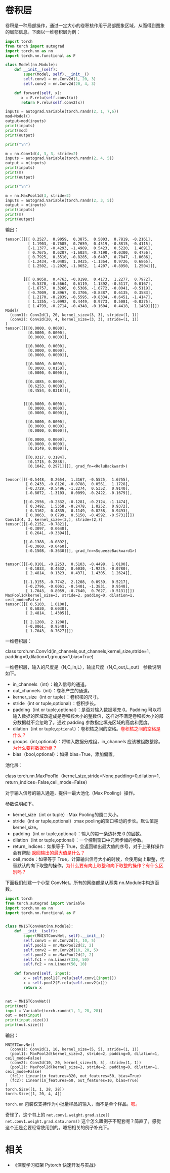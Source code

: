 
# 卷积层

卷积是一种局部操作，通过一定大小的卷积核作用于局部图象区域，从而得到图象的局部信息。下面以一维卷积层为例：

```py
import torch
from torch import autograd
import torch.nn as nn
import torch.nn.functional as F

class Model(nn.Module):
    def __init__(self):
        super(Model, self).__init__()
        self.conv1 = nn.Conv2d(1, 20, 3)
        self.conv2 = nn.Conv2d(20, 4, 3)

    def forward(self, x):
       x = F.relu(self.conv1(x))
       return F.relu(self.conv2(x))

inputs = autograd.Variable(torch.randn(2, 1, 7,6))
mod=Model()
output=mod(inputs)
print(inputs)
print(mod)
print(output)

print("\n")

m = nn.Conv1d(4, 3, 3, stride=2)
inputs = autograd.Variable(torch.randn(2, 4, 5))
output = m(inputs)
print(inputs)
print(m)
print(output)

print("\n")

m = nn.MaxPool1d(3, stride=2)
inputs = autograd.Variable(torch.randn(2, 3, 5))
output = m(inputs)
print(inputs)
print(m)
print(output)
```

输出：

```
tensor([[[[ 0.2527,  0.9059,  0.3875,  0.5003,  0.7819, -0.2161],
          [ 1.1903, -0.7685,  0.7659,  0.4519, -0.8815, -0.4115],
          [-1.1377, -0.4293, -1.4989,  0.5423,  0.5220,  1.4691],
          [ 0.7675,  0.6207, -1.6024, -0.7190, -0.0300,  0.4756],
          [ 0.7925,  0.3510, -0.8285, -0.6407,  0.7847, -1.0686],
          [-1.2434, -0.0485,  1.0425, -1.1364,  0.9726,  0.6865],
          [ 1.2502, -1.2026, -1.0652,  1.4207, -0.8950,  1.2504]]],


        [[[ 0.9058,  0.4763, -0.0198,  0.4173,  1.2277,  0.7972],
          [ 0.5370, -0.5664,  0.6119,  1.1392, -0.5117,  0.0167],
          [-1.6757,  0.3266,  0.5386, -1.0772, -0.0941, -0.5119],
          [-0.7009,  0.8967,  0.3706, -0.8387,  0.6135,  0.3583],
          [ 1.2170, -0.2839, -0.5595, -0.8334, -0.6451, -1.4147],
          [ 1.1355, -1.0992,  0.4449,  0.9773,  0.5081, -0.0375],
          [ 1.4799, -0.2714, -0.4348, -0.1604,  0.4418,  1.1469]]]])
Model(
  (conv1): Conv2d(1, 20, kernel_size=(3, 3), stride=(1, 1))
  (conv2): Conv2d(20, 4, kernel_size=(3, 3), stride=(1, 1))
)
tensor([[[[0.0000, 0.0000],
          [0.0000, 0.0000],
          [0.0000, 0.0000]],

         [[0.0000, 0.0000],
          [0.0000, 0.0000],
          [0.0000, 0.0000]],

         [[0.0000, 0.0000],
          [0.0000, 0.0150],
          [0.0000, 0.0000]],

         [[0.4085, 0.0000],
          [0.6253, 0.0000],
          [0.4554, 0.0318]]],


        [[[0.0000, 0.0000],
          [0.0000, 0.0000],
          [0.0000, 0.0000]],

         [[0.0000, 0.0000],
          [0.0000, 0.0000],
          [0.0000, 0.0000]],

         [[0.0000, 0.0000],
          [0.0000, 0.0000],
          [0.0149, 0.0000]],

         [[0.0317, 0.3184],
          [0.1715, 0.2838],
          [0.1042, 0.2971]]]], grad_fn=<ReluBackward>)


tensor([[[-0.5448,  0.2654,  1.3167, -0.5525,  1.6755],
         [ 0.2433, -0.8126, -0.0788,  0.0561,  1.1728],
         [-0.3729, -0.5496, -1.2274,  0.5352,  0.9140],
         [-0.8072, -1.3103,  0.0099, -0.2422, -0.1679]],

        [[-0.2556, -0.2332, -0.1281, -0.2124, -1.1474],
         [ 0.3492,  1.5358, -0.2478,  1.0252,  0.9372],
         [-0.3162,  0.4835,  0.1149, -0.8258,  0.9493],
         [ 0.0063,  0.0799,  0.5150, -0.4592, -0.5731]]])
Conv1d(4, 3, kernel_size=(3,), stride=(2,))
tensor([[[-0.2152, -0.7821],
         [-0.3097,  0.0648],
         [ 0.2641, -0.3394]],

        [[-0.1388, -0.0892],
         [-0.3060, -0.0460],
         [-0.1508, -0.3630]]], grad_fn=<SqueezeBackward1>)


tensor([[[-0.0101, -0.2253,  0.5103, -0.4498,  1.0100],
         [-0.1033,  0.4632,  0.6030, -1.9225, -0.0780],
         [ 2.4814,  0.1323,  0.4371,  1.4305,  1.2624]],

        [[-1.9155, -0.7742,  2.1208,  0.0939,  0.5217],
         [-0.2796, -0.0061, -0.5401, -1.3831,  0.9548],
         [ 1.7043,  0.8059, -0.7640,  0.7627, -0.5131]]])
MaxPool1d(kernel_size=3, stride=2, padding=0, dilation=1, ceil_mode=False)
tensor([[[ 0.5103,  1.0100],
         [ 0.6030,  0.6030],
         [ 2.4814,  1.4305]],

        [[ 2.1208,  2.1208],
         [-0.0061,  0.9548],
         [ 1.7043,  0.7627]]])
```

一维卷积层：

class torch.nn.Conv1d(in_channels,out_channels,kernel_size,stride=1, padding=0,dilation=1,groups=1,bias=True)

一维卷积层，输入的尺度是（N,C_in,L），输出尺度（N,C_out,L_out）
参数说明如下。


- in_channels（int）：输入信号的通道。
- out_channels（int）：卷积产生的通道。
- kerner_size（int or tuple）：卷积核的尺寸。
- stride（int or tuple,optional）：卷积步长。
- padding（int or tuple,optional）：是否对输入数据填充 0。Padding 可以将输入数据的区域改造成是卷积核大小的整数倍，这样对不满足卷积核大小的部分数据就不会忽略了。通过 padding 参数指定填充区域的高度和宽度。
- dilation（int or tuple,`optional`）：卷积核之间的空格。<span style="color:red;">卷积核之间的空格是什么？</span>
- groups（int,optional）：将输入数据分成组，in_channels 应该被组数整除。<span style="color:red;">为什么要将数据分组？</span>
- bias（bool,optional）：如果 bias=True，添加偏置。


池化层：

class torch.nn.MaxPool1d（kernel_size,stride=None,padding=0,dilation=1, return_indices=False,ceil_mode=False）

对于输入信号的输入通道，提供一最大池化（Max Pooling）操作。

参数说明如下。
- kernel_size（int or tuple）:Max Pooling的窗口大小。
- stride（int or tuple,optional）:max pooling的窗口移动的步长。默认值是 kernel_size。
- padding（int or tuple,optional）：输入的每一条边补充 0 的层数。
- dilation（int or tuple,optional）：一个控制窗口中元素步幅的参数。
- return_indices：如果等于 True，会返回输出最大值的序号，对于上采样操作会有帮助 <span style="color:red;">返回输出的最大值是什么？</span>
- ceil_mode：如果等于 True，计算输出信号大小的时候，会使用向上取整，代替默认的向下取整的操作。<span style="color:red;">为什么要有向上取整和向下取整的操作？有什么区别吗？</span>


下面我们创建一个小型 ConvNet。所有的网络都是从基类 nn.Module中构造函数。

```py
import torch
from torch.autograd import Variable
import torch.nn as nn
import torch.nn.functional as F


class MNISTConvNet(nn.Module):
    def __init__(self):
        super(MNISTConvNet, self).__init__()
        self.conv1 = nn.Conv2d(1, 10, 5)
        self.pool1 = nn.MaxPool2d(2, 2)
        self.conv2 = nn.Conv2d(10, 20, 5)
        self.pool2 = nn.MaxPool2d(2, 2)
        self.fc1 = nn.Linear(320, 50)
        self.fc2 = nn.Linear(50, 10)

    def forward(self, input):
        x = self.pool1(F.relu(self.conv1(input)))
        x = self.pool2(F.relu(self.conv2(x)))
        return x


net = MNISTConvNet()
print(net)
input = Variable(torch.randn(1, 1, 28, 28))
out = net(input)
print(input.size())
print(out.size())
```

输出：

```
MNISTConvNet(
  (conv1): Conv2d(1, 10, kernel_size=(5, 5), stride=(1, 1))
  (pool1): MaxPool2d(kernel_size=2, stride=2, padding=0, dilation=1, ceil_mode=False)
  (conv2): Conv2d(10, 20, kernel_size=(5, 5), stride=(1, 1))
  (pool2): MaxPool2d(kernel_size=2, stride=2, padding=0, dilation=1, ceil_mode=False)
  (fc1): Linear(in_features=320, out_features=50, bias=True)
  (fc2): Linear(in_features=50, out_features=10, bias=True)
)
torch.Size([1, 1, 28, 28])
torch.Size([1, 20, 4, 4])
```

`torch.nn` 包装仅支持作为小批量样品的输入，而不是单个样品。<span style="color:red;">嗯。</span>


奇怪了，这个书上的 `net.conv1.weight.grad.size()` `net.conv1.weight.grad.data.norm()` 这个怎么跟例子不配套呢？简直了，感觉这个还是会要经常使用到的。嗯把相关的例子补充下。


# 相关

- 《深度学习框架 Pytorch 快速开发与实战》
